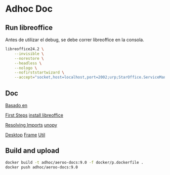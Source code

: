 # Adhoc Doc

## Run libreoffice

Antes de utilizar el debug, se debe correr libreoffice en la consola.

```sh
libreoffice24.2 \
    --invisible \
    --norestore \
    --headless \
    --nologo \
    --nofirststartwizard \
    --accept="socket,host=localhost,port=2002;urp;StarOffice.ServiceManager"
```

## Doc

[Basado en](https://github.com/aeroo/aeroo_docs)

[First Steps](https://wiki.documentfoundation.org/Documentation/DevGuide/First_Steps)
[install libreoffice](https://api.libreoffice.org/docs/install.html)

[Resolving Imports](https://ask.libreoffice.org/t/resolving-libreoffice-python-imports-in-vs-code-com-sun-star/73337/10)
[unopy](https://pypi.org/project/types-unopy/)

[Desktop](https://wiki.documentfoundation.org/Documentation/DevGuide/Office_Development#Using_the_Desktop)
[Frame](https://api.libreoffice.org/docs/idl/ref/namespacecom_1_1sun_1_1star_1_1frame.html)
[Util](https://api.libreoffice.org/docs/idl/ref/namespacecom_1_1sun_1_1star_1_1util.html)

## Build and upload

```sh
docker build -t adhoc/aeroo-docs:9.0 -f docker/p.dockerfile .
docker push adhoc/aeroo-docs:9.0
```
